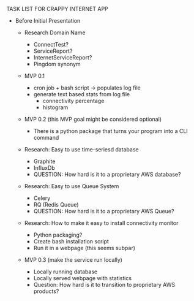 TASK LIST FOR CRAPPY INTERNET APP

* Before Initial Presentation
  * Research Domain Name
    * ConnectTest?
    * ServiceReport?
    * InternetServiceReport?
    * Pingdom synonym

  * MVP 0.1
    * cron job + bash script -> populates log file
    * generate text based stats from log file
      * connectivity percentage
      * histogram

  * MVP 0.2 (this MVP goal might be considered optional)
    * There is a python package that turns your program into a CLI command

  * Research: Easy to use time-seriesd database
    * Graphite
    * InfluxDb
    * QUESTION: How hard is it to a proprietary AWS database?

  * Research: Easy to use Queue System
    * Celery
    * RQ (Redis Queue)
    * QUESTION: How hard is it to a proprietary AWS Queue?

  * Research: How to make it easy to install connectivity monitor
    * Python packaging?
    * Create bash installation script
    * Run it in a webpage (this seems subpar)

  * MVP 0.3 (make the service run locally)
    * Locally running database
    * Locally served webpage with statistics
    * Question: How hard is it to transition to proprietary AWS products?
